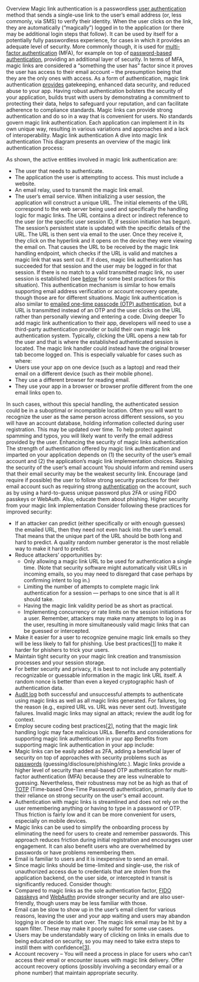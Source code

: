 Overview
Magic link authentication is a passwordless [user authentication](/securebydesign/authn-intro/#value-of-authn) method that sends a single-use link to the user’s email address (or, less commonly, via SMS) to verify their identity. When the user clicks on the link, they are automatically (“magically”) logged in to the application (or there may be additional login steps that follow).
It can be used by itself for a potentially fully passwordless experience, for cases in which it provides an adequate level of security. More commonly though, it is used for [multi-factor authentication](/securebydesign/authn-intro/#mfa-and-2fa) (MFA), for example on top of [password-based authentication](/securebydesign/authn-using-passwords/), providing an additional layer of security. In terms of MFA, magic links are considered a “something the user has” factor since it proves the user has access to their email account – the presumption being that they are the only ones with access.
As a form of authentication, magic link authentication [provides](/securebydesign/authn-intro/#value-of-authn) gatekeeping, enhanced data security, and reduced abuse to your app. Having robust authentication bolsters the security of your application, builds trust with users by demonstrating a commitment to protecting their data, helps to safeguard your reputation, and can facilitate adherence to compliance standards. Magic links can provide strong authentication and do so in a way that is convenient for users. No standards govern magic link authentication. Each application can implement it in its own unique way, resulting in various variations and approaches and a lack of interoperability.
Magic link authentication
A dive into magic link authentication
This diagram presents an overview of the magic link authentication process:

As shown, the active entities involved in magic link authentication are:

- The user that needs to authenticate.
- The application the user is attempting to access. This must include a website.
- An email relay, used to transmit the magic link email.
- The user’s email service.
  When initializing a user session, the application will construct a unique URL. The initial elements of the URL correspond to the web server being used and specifically the handling logic for magic links. The URL contains a direct or indirect reference to the user (or the specific user session ID, if session initiation has begun). The session’s persistent state is updated with the specific details of the URL.
  The URL is then sent via email to the user. Once they receive it, they click on the hyperlink and it opens on the device they were viewing the email on. That causes the URL to be received by the magic link handling endpoint, which checks if the URL is valid and matches a magic link that was sent out. If it does, magic link authentication has succeeded for that session and the user may be logged in for that session. If there is no match to a valid transmitted magic link, no user session is established (see [below](#higher-security-implementation) for some best practices for this situation).
  This authentication mechanism is similar to how emails supporting email address verification or account recovery operate, though those are for different situations. Magic link authentication is also similar to [emailed one-time passcode (OTP) authentication](/securebydesign/authn-using-trx-otp/), but a URL is transmitted instead of an OTP and the user clicks on the URL rather than personally viewing and entering a code.
  Diving deeper
  To add magic link authentication to their app, developers will need to use a third-party authentication provider or build their own magic link authentication system.
  Typically, clicking the URL opens a new tab for the user and that is where the established authenticated session is located. The magic link handler could instead have the original browser tab become logged on. This is especially valuable for cases such as where:
- Users use your app on one device (such as a laptop) and read their email on a different device (such as their mobile phone).
- They use a different browser for reading email.
- They use your app in a browser or browser profile different from the one email links open to.

In such cases, without this special handling, the authenticated session could be in a suboptimal or incompatible location.
Often you will want to recognize the user as the same person across different sessions, so you will have an account database, holding information collected during user registration. This may be updated over time. To help protect against spamming and typos, you will likely want to verify the email address provided by the user.
Enhancing the security of magic links authentication
The strength of authentication offered by magic link authentication and imparted on your application depends on (1) the security of the user’s email account and (2) the application’s magic link implementation choices.
Raising the security of the user’s email account
You should inform and remind users that their email security may be the weakest security link. Encourage (and require if possible) the user to follow strong security practices for their email account such as requiring strong [authentication](/securebydesign/authn-intro/) on the account, such as by using a hard-to-guess unique password plus 2FA or using FIDO passkeys or WebAuth. Also, educate them about phishing.
Higher security from your magic link implementation
Consider following these practices for improved security:

- If an attacker can predict (either specifically or with enough guesses) the emailed URL, then they need not even hack into the user’s email. That means that the unique part of the URL should be both long and hard to predict. A quality random number generator is the most reliable way to make it hard to predict.
- Reduce attackers’ opportunities by:
  - Only allowing a magic link URL to be used for authentication a single time. (Note that security software might automatically visit URLs in incoming emails, so you may need to disregard that case perhaps by confirming intent to log in.)
  - Limiting the number of attempts to complete magic link authentication for a session — perhaps to one since that is all it should take.
  - Having the magic link validity period be as short as practical.
  - Implementing concurrency or rate limits on the session initiations for a user. Remember, attackers may make many attempts to log in as the user, resulting in more simultaneously valid magic links that can be guessed or intercepted.
- Make it easier for a user to recognize genuine magic link emails so they will be less likely to fall for phishing. Use best practices\[[1](https://sendgrid.com/blog/10-tips-to-keep-email-out-of-the-spam-folder/)] to make it harder for phishers to trick your users.
- Maintain tight security on your magic link creation and transmission processes and your session storage.
- For better security and privacy, it is best to not include any potentially recognizable or guessable information in the magic link URL itself. A random nonce is better than even a keyed cryptographic hash of authentication data.
- [Audit log](/securebydesign/secure-audit-logging-overview/) both successful and unsuccessful attempts to authenticate using magic links as well as all magic links generated. For failures, log the reason (e.g., expired URL vs. URL was never sent out). Investigate failures. Invalid magic links may signal an attack; review the audit log for context.
- Employ secure coding best practices\[[2](https://owasp.org/www-project-secure-coding-practices-quick-reference-guide/stable-en/)], noting that the magic link handling logic may face malicious URLs.
  Benefits and considerations for supporting magic link authentication in your app
  Benefits from supporting magic link authentication in your app include:
- Magic links can be easily added as 2FA, adding a beneficial layer of security on top of approaches with security problems such as [passwords](/securebydesign/authn-using-passwords/) (guessing/disclosure/phishing/etc.). Magic links provide a higher level of security than email-based OTP authentication for multi-factor authentication (MFA) because they are less vulnerable to guessing. Nevertheless, their robustness may not be as high as that of [TOTP](/securebydesign/authn-using-totp/) (Time-based One-Time Password) authentication, primarily due to their reliance on strong security on the user's email account.
- Authentication with magic links is streamlined and does not rely on the user remembering anything or having to type in a password or OTP. Thus friction is fairly low and it can be more convenient for users, especially on mobile devices.
- Magic links can be used to simplify the onboarding process by eliminating the need for users to create and remember passwords. This approach reduces friction during initial registration and encourages user engagement. It can also benefit users who are overwhelmed by passwords or have problems remembering them.
- Email is familiar to users and it is inexpensive to send an email.
- Since magic links should be time-limited and single-use, the risk of unauthorized access due to credentials that are stolen from the application backend, on the user side, or intercepted in transit is significantly reduced.
  Consider though:
- Compared to magic links as the sole authentication factor, [FIDO passkeys](/securebydesign/authn-using-passkeys/) and [WebAuthn](/securebydesign/authn-using-webauthn/) provide stronger security and are also user-friendly, though users may be less familiar with those.
- Email can be slow to show up in the user’s email client for various reasons, leaving the user and your app waiting and users may abandon logging in or decide to start over. The magic link email may be hit by a spam filter. These may make it poorly suited for some use cases.
- Users may be understandably wary of clicking on links in emails due to being educated on security, so you may need to take extra steps to instill them with confidence\[[3](https://security.ucop.edu/resources/create-less-phishy-emails.html)].
- Account recovery – You will need a process in place for users who can’t access their email or encounter issues with magic link delivery. Offer account recovery options (possibly involving a secondary email or a phone number) that maintain appropriate security.
